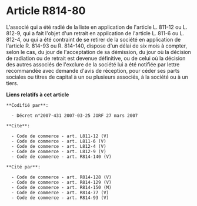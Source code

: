 # Article R814-80

L'associé qui a été radié de la liste en application de l'article L. 811-12 ou L. 812-9, qui a fait l'objet d'un retrait en
application de l'article L. 811-6 ou L. 812-4, ou qui a été contraint de se retirer de la société en application de l'article
R. 814-93 ou R. 814-140, dispose d'un délai de six mois à compter, selon le cas, du jour de l'acceptation de sa démission, du
jour où la décision de radiation ou de retrait est devenue définitive, ou de celui où la décision des autres associés de
l'exclure de la société lui a été notifiée par lettre recommandée avec demande d'avis de réception, pour céder ses parts
sociales ou titres de capital à un ou plusieurs associés, à la société ou à un tiers.

**Liens relatifs à cet article**

	**Codifié par**:

	  - Décret n°2007-431 2007-03-25 JORF 27 mars 2007

	**Cite**:

	  - Code de commerce - art. L811-12 (V)
	  - Code de commerce - art. L811-6 (V)
	  - Code de commerce - art. L812-4 (V)
	  - Code de commerce - art. L812-9 (V)
	  - Code de commerce - art. R814-140 (V)

	**Cité par**:

	  - Code de commerce - art. R814-128 (V)
	  - Code de commerce - art. R814-129 (V)
	  - Code de commerce - art. R814-150 (M)
	  - Code de commerce - art. R814-77 (V)
	  - Code de commerce - art. R814-93 (V)
